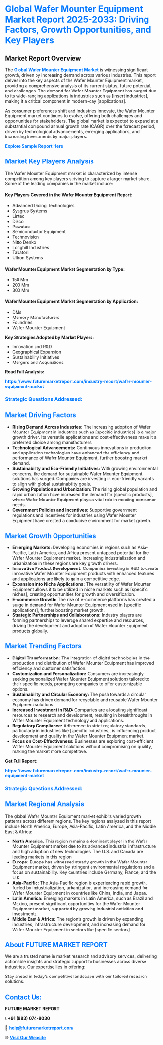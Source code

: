 <h1 style="color: #007BFF;">Global Wafer Mounter Equipment Market Report 2025-2033: Driving Factors, Growth Opportunities, and Key Players</h1>

<section id="overview">
<h2>Market Report Overview</h2>
<p>The <a href="https://www.futuremarketreport.com/industry-report/wafer-mounter-equipment-market" style="color: #007BFF; text-decoration: none;"><strong>Global Wafer Mounter Equipment Market</strong></a> is witnessing significant growth, driven by increasing demand across various industries. This report delves into the key aspects of the Wafer Mounter Equipment market, providing a comprehensive analysis of its current status, future potential, and challenges. The demand for Wafer Mounter Equipment has surged due to its wide-ranging applications in industries such as [insert industries], making it a critical component in modern-day [applications].</p>
<p>As consumer preferences shift and industries innovate, the Wafer Mounter Equipment market continues to evolve, offering both challenges and opportunities for stakeholders. The global market is expected to expand at a substantial compound annual growth rate (CAGR) over the forecast period, driven by technological advancements, emerging applications, and increasing investments by major players.</p>
</section>

<section id="overview">
<p><a href="https://www.futuremarketreport.com/request-sample/reportId=127797" style="color: #007BFF; text-decoration: none;"><strong>Explore Sample Report Here</strong></a></p>
</section>

<section id="key-players">
<h2 style="color: #007BFF;">Market Key Players Analysis</h2>
<p>The Wafer Mounter Equipment market is characterized by intense competition among key players striving to capture a larger market share. Some of the leading companies in the market include:</p>
<h4>Key Players Covered in the Wafer Mounter Equipment Report:</h4>
<ul><li>Advanced Dicing Technologies</li><li>Syagrus Systems</li><li>Lintec</li><li>Disco</li><li>Powatec</li><li>Semiconductor Equipment</li><li>Technovision</li><li>Nitto Denko</li><li>Longhill Industries</li><li>Takatori</li><li>Ultron Systems</li></ul>
<h4>Wafer Mounter Equipment Market Segmentation by Type:</h4>
<ul><li>150 Mm</li><li>200 Mm</li><li>300 Mm</li></ul>

<h4>Wafer Mounter Equipment Market Segmentation by Application:</h4>
<ul><li>DMs</li><li>Memory Manufacturers</li><li>Foundries</li><li>Wafer Mounter Equipment</li></ul>
<p><strong>Key Strategies Adopted by Market Players:</strong></p>
<ul>
<li>Innovation and R&D</li>
<li>Geographical Expansion</li>
<li>Sustainability Initiatives</li>
<li>Mergers and Acquisitions</li>
</ul>
</section>

<section>
<p><strong>Read Full Analysis: </strong></p><a href="https://www.futuremarketreport.com/industry-report/wafer-mounter-equipment-market" style="color: #007BFF; text-decoration: none;"><strong>https://www.futuremarketreport.com/industry-report/wafer-mounter-equipment-market</strong></a>
<h3 style="color: #007BFF;">Strategic Questions Addressed:</h3>
</section>

<section id="driving-factors">
<h2 style="color: #007BFF;">Market Driving Factors</h2>
<ul>
<li><strong>Rising Demand Across Industries:</strong> The increasing adoption of Wafer Mounter Equipment in industries such as [specific industries] is a major growth driver. Its versatile applications and cost-effectiveness make it a preferred choice among manufacturers.</li>
<li><strong>Technological Advancements:</strong> Continuous innovations in production and application technologies have enhanced the efficiency and performance of Wafer Mounter Equipment, further boosting market demand.</li>
<li><strong>Sustainability and Eco-Friendly Initiatives:</strong> With growing environmental concerns, the demand for sustainable Wafer Mounter Equipment solutions has surged. Companies are investing in eco-friendly variants to align with global sustainability goals.</li>
<li><strong>Growing Population and Urbanization:</strong> The rising global population and rapid urbanization have increased the demand for [specific products], where Wafer Mounter Equipment plays a vital role in meeting consumer needs.</li>
<li><strong>Government Policies and Incentives:</strong> Supportive government regulations and incentives for industries using Wafer Mounter Equipment have created a conducive environment for market growth.</li>
</ul>
</section>

<section id="growth-opportunities">
<h2 style="color: #007BFF;">Market Growth Opportunities</h2>
<ul>
<li><strong>Emerging Markets:</strong> Developing economies in regions such as Asia-Pacific, Latin America, and Africa present untapped potential for the Wafer Mounter Equipment market. Increasing industrialization and urbanization in these regions are key growth drivers.</li>
<li><strong>Innovative Product Development:</strong> Companies investing in R&D to create innovative Wafer Mounter Equipment products with enhanced features and applications are likely to gain a competitive edge.</li>
<li><strong>Expansion into Niche Applications:</strong> The versatility of Wafer Mounter Equipment allows it to be utilized in niche markets such as [specific niches], creating opportunities for growth and diversification.</li>
<li><strong>E-commerce Growth:</strong> The rise of e-commerce platforms has created a surge in demand for Wafer Mounter Equipment used in [specific applications], further boosting market growth.</li>
<li><strong>Strategic Partnerships and Collaborations:</strong> Industry players are forming partnerships to leverage shared expertise and resources, driving the development and adoption of Wafer Mounter Equipment products globally.</li>
</ul>
</section>

<section id="trending-factors">
<h2 style="color: #007BFF;">Market Trending Factors</h2>
<ul>
<li><strong>Digital Transformation:</strong> The integration of digital technologies in the production and distribution of Wafer Mounter Equipment has improved efficiency and customer satisfaction.</li>
<li><strong>Customization and Personalization:</strong> Consumers are increasingly seeking personalized Wafer Mounter Equipment solutions tailored to their specific needs, prompting companies to offer customizable options.</li>
<li><strong>Sustainability and Circular Economy:</strong> The push towards a circular economy has driven demand for recyclable and reusable Wafer Mounter Equipment solutions.</li>
<li><strong>Increased Investment in R&D:</strong> Companies are allocating significant resources to research and development, resulting in breakthroughs in Wafer Mounter Equipment technology and applications.</li>
<li><strong>Regulatory Compliance:</strong> Adherence to strict regulatory standards, particularly in industries like [specific industries], is influencing product development and quality in the Wafer Mounter Equipment market.</li>
<li><strong>Focus on Cost-Effectiveness:</strong> Businesses are exploring cost-efficient Wafer Mounter Equipment solutions without compromising on quality, making the market more competitive.</li>
</ul>
</section>

<section>
<p><strong>Get Full Report: </strong></p><a href="https://www.futuremarketreport.com/industry-report/wafer-mounter-equipment-market" style="color: #007BFF; text-decoration: none;"><strong>https://www.futuremarketreport.com/industry-report/wafer-mounter-equipment-market</strong></a>
<h3 style="color: #007BFF;">Strategic Questions Addressed:</h3>
</section>


<section id="regional-analysis">
<h2 style="color: #007BFF;">Market Regional Analysis</h2>
<p>The global Wafer Mounter Equipment market exhibits varied growth patterns across different regions. The key regions analyzed in this report include North America, Europe, Asia-Pacific, Latin America, and the Middle East & Africa:</p>
<ul>
<li><strong>North America:</strong> This region remains a dominant player in the Wafer Mounter Equipment market due to its advanced industrial infrastructure and high adoption of new technologies. The U.S. and Canada are leading markets in this region.</li>
<li><strong>Europe:</strong> Europe has witnessed steady growth in the Wafer Mounter Equipment market, driven by stringent environmental regulations and a focus on sustainability. Key countries include Germany, France, and the U.K.</li>
<li><strong>Asia-Pacific:</strong> The Asia-Pacific region is experiencing rapid growth, fueled by industrialization, urbanization, and increasing demand for Wafer Mounter Equipment in countries like China, India, and Japan.</li>
<li><strong>Latin America:</strong> Emerging markets in Latin America, such as Brazil and Mexico, present significant opportunities for the Wafer Mounter Equipment market, supported by growing industrial activities and investments.</li>
<li><strong>Middle East & Africa:</strong> The region’s growth is driven by expanding industries, infrastructure development, and increasing demand for Wafer Mounter Equipment in sectors like [specific sectors].</li>
</ul>
</section>

<footer>
<h2 style="color: #007BFF;">About FUTURE MARKET REPORT</h2>
<p>We are a trusted name in market research and advisory services, delivering actionable insights and strategic support to businesses across diverse industries. Our expertise lies in offering:</p>

<p>Stay ahead in today’s competitive landscape with our tailored research solutions.</p>

<h2 style="color: #007BFF;">Contact Us:</h2>
<p><strong>FUTURE MARKET REPORT</strong></p>
<p>📞 <strong>+91 (883) 074-8030</strong></p>
<p>📧 <strong><a href="mailto:help@futuremarketreport.com" style="color: #007BFF;">help@futuremarketreport.com</a></strong></p>
<p>🌐 <strong><a href="https://www.futuremarketreport.com/" style="color: #007BFF;">Visit Our Website</a></strong></p>
</footer>